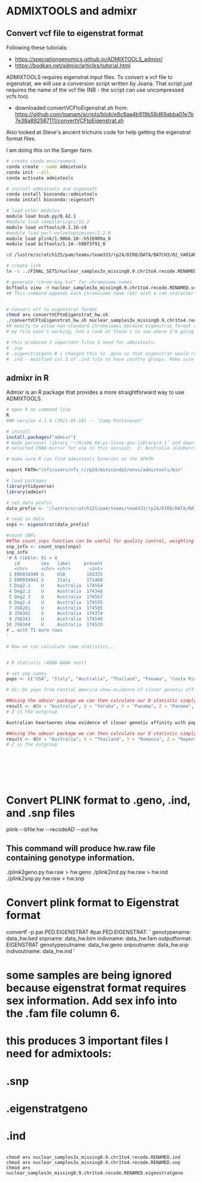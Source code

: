 # ADMIXTOOLS and admixr

## Convert vcf file to eigenstrat format

Following these tutorials:
- https://speciationgenomics.github.io/ADMIXTOOLS_admixr/
- https://bodkan.net/admixr/articles/tutorial.html

ADMIXTOOLS requires eigenstrat input files. To convert a vcf file to eigenstrat, we will use a conversion script written by Joana. That script just requires the name of the vcf file (NB - the script can use uncompressed vcfs too).
- downloaded convertVCFtoEigenstrat.sh from: https://github.com/joanam/scripts/blob/e8c6aa4b919b58d69abba01e7b7e38a892587111/convertVCFtoEigenstrat.sh

Also looked at Steve's ancient trichuris code for help getting the eigenstrat format files.

I am doing this on the Sanger farm.

```bash
# create conda environment
conda create --name admixtools
conda init --all
conda activate admixtools

# install admixtools and eigensoft
conda install bioconda::admixtools
conda install bioconda::eigensoft

# load other modules
module load bsub.py/0.42.1
#module load compilers/gcc/12.2
module load vcftools/0.1.16-c4
#module load perl-velvetoptimiser/2.2.6
module load plink/1.90b6.18--h516909a_0
module load bcftools/1.14--h88f3f91_0

cd /lustre/scratch125/pam/teams/team333/rp24/DIRO/DATA/BATCH3/02_VARIANTS/ADMIXTOOLS

# create link
ln -s ../FINAL_SETS/nuclear_samples3x_missing0.9.chr1to4.recode.RENAMED.vcf

# generate "chrom-map.txt" for chromosome names
bcftools view -H nuclear_samples3x_missing0.9.chr1to4.recode.RENAMED.vcf | cut -f 1 | uniq | awk '{print $0"\t"$0}' > chrom-map.txt
## This command appends each chromosome name ($0) with a tab character ("\t") and then repeats the chromosome name again ($0) before redirecting the output to "chrom-map.txt".


# Convert vcf to eigenstrat format
chmod a+x convertVCFtoEigenstrat_hw.sh
./convertVCFtoEigenstrat_hw.sh nuclear_samples3x_missing0.9.chr1to4.recode.RENAMED
## modify to allow non-standard chromosomes because eigenstrat format expects chromosomes to be called "1, 2, 3 etc". Indicate a "chom-map.txt" file in the vcftools command.
# my file wasn't working, had a look at Steve's to see where I'm going wrong

# this produced 3 important files I need for admixtools:
# .snp
# .eigenstratgeno # i changed this to .geno so that eigenstrat would recognise it
# .ind - modified col 3 of .ind file to have country groups. Make sure it is all 1 word e.g. needed to change "Costa Rica" to Costa_Rica".
```

## admixr in R

Admixr is an R package that provides a more straightforward way to use ADMIXTOOLS.

```bash
# open R on command line
R
##R version 4.1.0 (2021-05-18) -- "Camp Pontanezen"
```

```R
# install
install.packages("admixr")
# made personal library '~/R/x86_64-pc-linux-gnu-library/4.1’ and downloaded the admixtools package there
# selected CRAN mirror for use in this session:  2: Australia (Canberra) [https]

# make sure R can find admixtools binaries on the $PATH

export PATH="/nfs/users/nfs_r/rp24/miniconda3/envs/admixtools/bin"

# load packages
library(tidyverse)
library(admixr)

# set data prefix
data_prefix <- "/lustre/scratch125/pam/teams/team333/rp24/DIRO/DATA/BATCH3/02_VARIANTS/ADMIXTOOLS/nuclear_samples3x_missing0.9.chr1to4.recode.RENAMED"

# read in data
snps <- eigenstrat(data_prefix)

#count SNPs
##The count_snps function can be useful for quality control, weighting of admixture statistics (D, f4, etc.) in regression analyses etc.
snp_info <- count_snps(snps)
snp_info
'# A tibble: 81 × 4
   id        sex   label     present
   <chr>     <chr> <chr>       <int>
 1 ERR034940 U     USA        155325
 2 ERR034941 U     Italy      171468
 3 Dog2.1    U     Australia  174564
 4 Dog2.2    U     Australia  174348
 5 Dog2.3    U     Australia  174557
 6 Dog2.4    U     Australia  174555
 7 JS6281    U     Australia  174585
 8 JS6342    U     Australia  174374
 9 JS6343    U     Australia  174540
10 JS6344    U     Australia  174533
# … with 71 more rows
'

# Now we can calculate some statistics...


# D statistic (ABBA-BABA test)

# set pop names
pops <- c("USA", "Italy", "Australia", "Thailand", "Panama", "Costa Rica", "Romania")

# Q1: Do pops from Central America show evidence of closer genetic affinity with pops from Europe compared to elsewhere?

##Using the admixr package we can then calculate our D statistic simply by running:
result <- d(W = "Australia", X = "Yoruba", Y = "Panama", Z = "Panama", data = snps)
# Z is the outgroup

Australian heartworms show evidence of closer genetic affinity with pops from Asia admixture with Asia?

##Using the admixr package we can then calculate our D statistic simply by running:
result <- d(W = "Australia", X = "Thailand", Y = "Romania", Z = "Repens", data = snps)
# Z is the outgroup








```






















# Convert PLINK format to .geno, .ind, and .snp files
plink --bfile hw --recodeAD --out hw
## This command will produce hw.raw file containing genotype information.

./plink2geno.py hw.raw > hw.geno
./plink2ind.py hw.raw > hw.ind
./plink2snp.py hw.raw > hw.snp


# Convert plink format to Eigenstrat format
convertf -p par.PED.EIGENSTRAT
#par.PED.EIGENSTRAT:
'
genotypename:	data_hw.bed
snpname:	data_hw.bim
indivname:	data_hw.fam
outputformat:	EIGENSTRAT
genotypeoutname:	data_hw.geno
snpoutname:	data_hw.snp
indivoutname:	data_hw.ind
'

# some samples are being ignored because eigenstrat format requires sex information. Add sex info into the .fam file column 6.



# this produces 3 important files I need for admixtools:
# .snp
# .eigenstratgeno
# .ind
```

chmod a+x nuclear_samples3x_missing0.9.chr1to4.recode.RENAMED.ind
chmod a+x nuclear_samples3x_missing0.9.chr1to4.recode.RENAMED.snp
chmod a+x nuclear_samples3x_missing0.9.chr1to4.recode.RENAMED.eigenstratgeno

